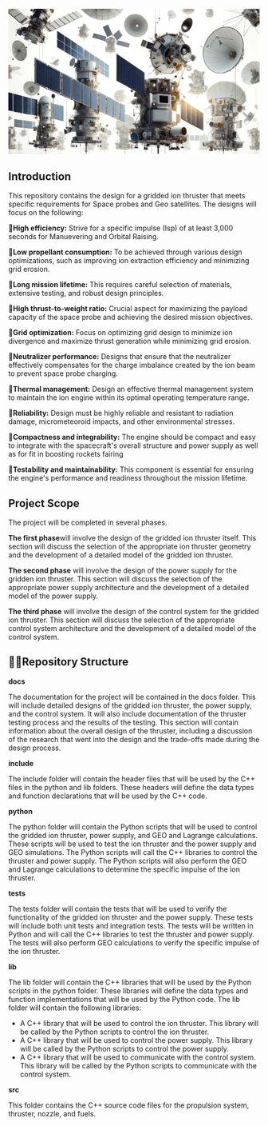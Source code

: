 ![Geosat](docs/geosats.png)


## **Introduction**

This repository contains the design for a gridded ion thruster that meets specific requirements for Space probes and Geo satellites. The designs will focus on the following:

**🚀High efficiency:** Strive for a specific impulse (Isp) of at least 3,000 seconds for Manuevering and Orbital Raising.

**🚀Low propellant consumption:** To be achieved through various design optimizations, such as improving ion extraction efficiency and minimizing grid erosion.

**🚀Long mission lifetime:** This requires careful selection of materials, extensive testing, and robust design principles.

**🚀High thrust-to-weight ratio:**  Crucial aspect for maximizing the payload capacity of the space probe and achieving the desired mission objectives.

**🚀Grid optimization:** Focus on optimizing grid design to minimize ion divergence and maximize thrust generation while minimizing grid erosion.

**🚀Neutralizer performance:** Designs that ensure that the neutralizer effectively compensates for the charge imbalance created by the ion beam to prevent space probe charging.

**🚀Thermal management:**  Design an effective thermal management system to maintain the ion engine within its optimal operating temperature range.

**🚀Reliability:** Design must be highly reliable and resistant to radiation damage, micrometeoroid impacts, and other environmental stresses.

**🚀Compactness and integrability:** The engine should be compact and easy to integrate with the spacecraft's overall structure and power supply as well as for fit in boosting rockets fairing 

**🚀Testability and maintainability:**  This component is essential for ensuring the engine's performance and readiness throughout the mission lifetime.

## **Project Scope**

The project will be completed in several phases. 

**The first phase**will involve the design of the gridded ion thruster itself. This section will discuss the selection of the appropriate ion thruster geometry and the development of a detailed model of the gridded ion thruster. 

**The second phase** will involve the design of the power supply for the gridden ion thruster. This section will discuss the selection of the appropriate power supply architecture and the development of a detailed model of the power supply.

**The third phase** will involve the design of the control system for the gridded ion thruster. This section will discuss the selection of the appropriate control system architecture and the development of a detailed model of the control system.

## 📖**📖Repository Structure**

**docs**

The documentation for the project will be contained in the docs folder. This will include detailed designs of the gridded ion thruster, the power supply, and the control system. It will also include documentation of the thruster testing process and the results of the testing. This section will contain information about the overall design of the thruster, including a discussion of the research that went into the design and the trade-offs made during the design process.

**include**

The include folder will contain the header files that will be used by the C++ files in the python and lib folders. These headers will define the data types and function declarations that will be used by the C++ code.

**python**

The python folder will contain the Python scripts that will be used to control the gridded ion thruster, power supply, and GEO and Lagrange calculations. These scripts will be used to test the ion thruster and the power supply and GEO simulations. The Python scripts will call the C++ libraries to control the thruster and power supply. The Python scripts will also perform the GEO and Lagrange calculations to determine the specific impulse of the ion thruster.

**tests**

The tests folder will contain the tests that will be used to verify the functionality of the gridded ion thruster and the power supply. These tests will include both unit tests and integration tests. The tests will be written in Python and will call the C++ libraries to test the thruster and power supply. The tests will also perform GEO calculations to verify the specific impulse of the ion thruster.

**lib**

The lib folder will contain the C++ libraries that will be used by the Python scripts in the python folder. These libraries will define the data types and function implementations that will be used by the Python code. The lib folder will contain the following libraries:

- A C++ library that will be used to control the ion thruster. This library will be called by the Python scripts to control the ion thruster.
- A C++ library that will be used to control the power supply. This library will be called by the Python scripts to control the power supply.
- A C++ library that will be used to communicate with the control system. This library will be called by the Python scripts to communicate with the control system.

**src**

This folder contains the C++ source code files for the propulsion system, thruster, nozzle, and fuels. 

